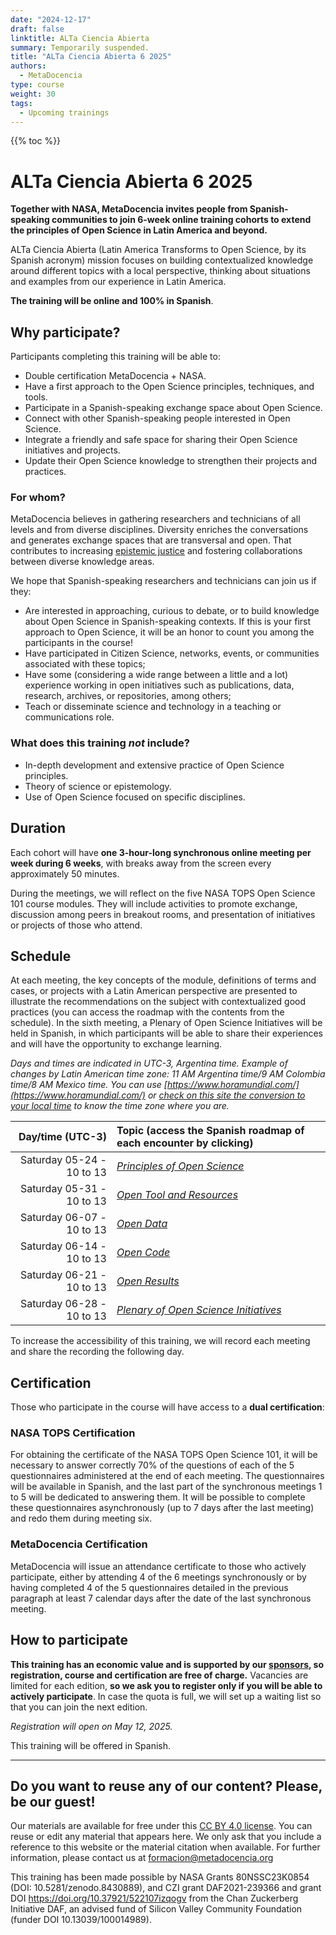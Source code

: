 ```yaml
---
date: "2024-12-17"
draft: false
linktitle: ALTa Ciencia Abierta
summary: Temporarily suspended.  
title: "ALTa Ciencia Abierta 6 2025"
authors:
  - MetaDocencia
type: course
weight: 30
tags:
  - Upcoming trainings
---
```


{{% toc %}}

# ALTa Ciencia Abierta 6 2025

**Together with NASA, MetaDocencia invites people from Spanish-speaking communities to join 6-week online training cohorts to extend the principles of Open Science in Latin America and beyond.** 

ALTa Ciencia Abierta (Latin America Transforms to Open Science, by its Spanish acronym) mission focuses on building contextualized knowledge around different topics with a local perspective, thinking about situations and examples from our experience in Latin America.

**The training will be online and 100% in Spanish**.

## Why participate?

Participants completing this training will be able to:
- Double certification MetaDocencia + NASA.
- Have a first approach to the Open Science principles, techniques, and tools.
- Participate in a Spanish-speaking exchange space about Open Science.
- Connect with other Spanish-speaking people interested in Open Science.
- Integrate a friendly and safe space for sharing their Open Science initiatives and projects.
- Update their Open Science knowledge to strengthen their projects and practices.

### For whom?
MetaDocencia believes in gathering researchers and technicians of all levels and from diverse disciplines. Diversity enriches the conversations and generates exchange spaces that are transversal and open. That contributes to increasing [epistemic justice](https://dialnet.unirioja.es/servlet/articulo?codigo=8022184) and fostering collaborations between diverse knowledge areas.

We hope that Spanish-speaking researchers and technicians can join us if they:
- Are interested in approaching, curious to debate, or to build knowledge about Open Science in Spanish-speaking contexts. If this is your first approach to Open Science, it will be an honor to count you among the participants in the course!
- Have participated in Citizen Science, networks, events, or communities associated with these topics;
- Have some (considering a wide range between a little and a lot) experience working in open initiatives such as publications, data, research, archives, or repositories, among others;
- Teach or disseminate science and technology in a teaching or communications role.

### What does this training *not* include?
- In-depth development and extensive practice of Open Science principles.
- Theory of science or epistemology.
- Use of Open Science focused on specific disciplines.

## Duration
Each cohort will have **one 3-hour-long synchronous online meeting per week during 6 weeks**, with breaks away from the screen every approximately 50 minutes.

During the meetings, we will reflect on the five NASA TOPS Open Science 101 course modules. They will include activities to promote exchange, discussion among peers in breakout rooms, and presentation of initiatives or projects of those who attend.

## Schedule
At each meeting, the key concepts of the module, definitions of terms and cases, or projects with a Latin American perspective are presented to illustrate the recommendations on the subject with contextualized good practices (you can access the roadmap with the contents from the schedule). In the sixth meeting, a Plenary of Open Science Initiatives will be held in Spanish, in which participants will be able to share their experiences and will have the opportunity to exchange learning.

*Days and times are indicated in UTC-3, Argentina time. Example of changes by Latin American time zone: 11 AM Argentina time/9 AM Colombia time/8 AM Mexico time. You can use [https://www.horamundial.com/](https://www.horamundial.com/) or [check on this site the conversion to your local time](https://dateful.com/convert/argentina?t=10am) to know the time zone where you are.*

|  Day/time (UTC-3) | Topic (access the Spanish roadmap of each encounter by clicking)|
| ---:  | :----------- |
|Saturday 05-24 - 10 to 13 | *[Principles of Open Science](https://www.metadocencia.org/alta-ca/modulo_1/)* | 
|Saturday 05-31 - 10 to 13 | *[Open Tool and Resources](https://www.metadocencia.org/alta-ca/modulo_2/)* | 
|Saturday 06-07 - 10 to 13| *[Open Data](https://www.metadocencia.org/alta-ca/modulo_3/)* |
|Saturday 06-14 - 10 to 13 | *[Open Code](https://www.metadocencia.org/alta-ca/modulo_4/)* |
|Saturday 06-21 - 10 to 13 | *[Open Results](https://www.metadocencia.org/alta-ca/modulo_5/)* |
|Saturday 06-28 - 10 to 13 | *[Plenary of Open Science Initiatives](https://www.metadocencia.org/alta-ca/modulo_6/)* |

To increase the accessibility of this training, we will record each meeting and share the recording the following day. 

## Certification
Those who participate in the course will have access to a **dual certification**:

### NASA TOPS Certification
For obtaining the certificate of the NASA TOPS Open Science 101, it will be necessary to answer correctly 70% of the questions of each of the 5 questionnaires administered at the end of each meeting. The questionnaires will be available in Spanish, and the last part of the synchronous meetings 1 to 5 will be dedicated to answering them. It will be possible to complete these questionnaires asynchronously (up to 7 days after the last meeting) and redo them during meeting six.

### MetaDocencia Certification
MetaDocencia will issue an attendance certificate to those who actively participate, either by attending 4 of the 6 meetings synchronously or by having completed 4 of the 5 questionnaires detailed in the previous paragraph at least 7 calendar days after the date of the last synchronous meeting.

## How to participate
**This training has an economic value and is supported by our [sponsors](https://www.metadocencia.org/en/sponsors/), so registration, course and certification are free of charge.** 
Vacancies are limited for each edition, **so we ask you to register only if you will be able to actively participate**. In case the quota is full, we will set up a waiting list so that you can join the next edition.

*Registration will open on May 12, 2025.*

This training will be offered in Spanish.

---
## Do you want to reuse any of our content? Please, be our guest!
Our materials are available for free under this [CC BY 4.0 license](https://creativecommons.org/licenses/by/4.0/deed.es). You can reuse or edit any material that appears here. We only ask that you include a reference to this website or the material citation when available. For further information, please contact us at formacion@metadocencia.org

This training has been made possible by NASA Grants 80NSSC23K0854 (DOI: 10.5281/zenodo.8430889), and CZI grant DAF2021-239366 and grant DOI https://doi.org/10.37921/522107izqogv from the Chan Zuckerberg Initiative DAF, an advised fund of Silicon Valley Community Foundation (funder DOI 10.13039/100014989).
